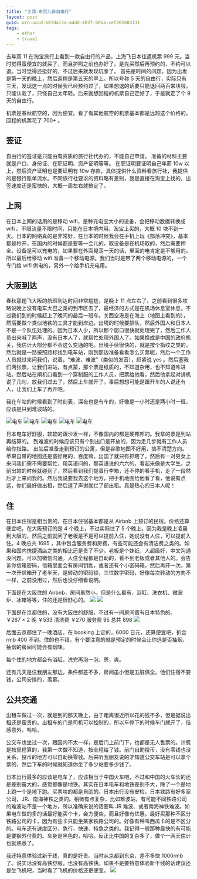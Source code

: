 ```yaml
---
title: "关西-东京九日自由行"
layout: post
guid: urn:uuid:b87da13a-a4dd-402f-b06a-cef201603131
tags:
    - other
    - travel
---
```


去年双 11 在淘宝旅行上看到一款自由行的产品，上海飞日本往返机票 999 元。当时觉得蛮便宜的就买了，而且护照之前也办好了。是先买然后再预约的，不约可以退。当时觉得还挺好的，不过后来就发现坑爹了。
首先是时间的问题，因为出发是第一天的晚上，然后返程是第五天的早上。所以号称 5 天的自由行，实际只有三天，发现这一点的时候我已经预约过了，如果想退的话要只能退回两百来块钱。只能认栽了，只怪自己太年轻。后来就想回程的机票自己定好了，于是就定了个 9 天的自由行。

机票是春秋航空的，因为便宜。看了看其他航空的机票基本都是远超这个价格的。回程的机票花了 700+ 。

## 签证
自由行的签证是只能由有资质的旅行社代办的，不能自己申请。
准备的材料主要就是户口、身份证、在职证明、资产证明等等。
在职证明要证明自己年薪 10w 以上，然后资产证明也是要证明有 10w 存款，具体提供什么资料看旅行社，我提供的是银行账单流水。不同旅行社要求的资料略有差别，我是直接在淘宝上找的，出签速度还是蛮快的，大概一周左右就搞定了。

## 上网
在日本上网的话用的是移动 wifi，是种充电宝大小的设备，会把移动数据转换成 wifi 。不限流量不限时间，只能在日本境内用。淘宝上买的，大概 10 块不到一天。日本的网络真的是非常好，在日本的时候我会在手机上玩《部落冲突》，基本都是秒开，在国内的时候都是要等一会儿的。取设备是在机场取的，然后需要押金。设备是可以充电的，如果要在外面晃荡一天的话，里面的电肯定是不够用的。所以最后给移动 wifi 准备一个移动电源。我们当时是带了两个移动电源的，一个专门给 wifi 供电的，另外一个给手机充电用。

## 大阪到达
春秋那趟飞大阪的航班到达时间非常尴尬，是晚上 11 点左右了。之前看到很多攻略说晚上没有电车大巴之类的到市区去了，最经济的方式是在机场休息室休息，不过我们到的时候赶上了晚间的最后一班车。关西空港是在海上（地图上看到的），然后要做个类似地铁的工具才能到岸边。出境的时候要排队，然后外国人和日本人不是一个队伍处理的。因为日本人少，所以那个窗口很快就处理完了，然后工作人员出来喊了两声，没有日本人了，就帮忙处理外国人了。如果换成是中国的政府机关，我估计大部分都不会这么变通的吧。出境手续很快的，就是按个指纹之类的。然后就是一路按照路标找到电车站，刚到那边准备看看怎么买票呢，然后一个工作人员就过来问我们，说着，“难波，难波”（类似的发音），赶紧说 yes 。然后塞我们两张票，让我们进站，有点蒙，那个票是纸质的，不知道杂用，也不知道咋进站。然后站在闸机口看到一个穿制服的工作人员，把票给他看，然后他拿起对讲机说了几句，放我们过去了，然后上车就开了。事后想想可能是跟开车的人说还有人，让我们上车了再开吧。

我在车站的时候看到了时刻表，深夜也是有车的，好像是一小时还是两小时一班，应该是只到难波站的。

![电车](/media/images/IMG_1296.JPG)
![电车](/media/images/IMG_1297.JPG)
![电车](/media/images/IMG_1299.JPG)
![电车](/media/images/IMG_1301.JPG)
![电车](/media/images/IMG_1302.JPG)

日本电车好舒服，软软的跟沙发一样，不像国内的都是硬邦邦的。我拿的票是到站再结算的。
到难波的时候应该只有个别出口是开放的，因为走几步就有工作人员给你指路。
出站后准备走到预订的公寓，但是谷歌地图不好用，搞不清楚方向。苹果自带的地图还是蛮好用的，百度嘛，出国了就只有抓瞎了。然后有一对男女上来问我们需不需要帮忙，用英语问的，那英语说的六六的，看起来像是大学生。之前出站的时候就碰到了，然后看到我们提着行李箱，还不停的看手机，走了一段然后才上来问我的。然后我说要我去这个地方，把手机地图给他看了看，他说有点远，你们最好做出租，然后道了声谢就拦了部出租。真是热心的日本人呢！

## 住
在日本住宿是相当贵的，在日本住宿基本都是从 Airbnb 上预订的民宿。价格还算便宜吧，在大阪预订的是 4 个晚上，不过实际住了 5 个晚上。因为我是晚上凌晨到大阪的，然后之前就问了老板是不是可以提前入住，她说没有人住，可以提前入住。4 晚总共 1695 ，其中包含服务费和房费，有些可能还会有清洁费之类的。如果和国内快捷酒店之类的相比还是贵了不少。老板是个妹纸，人超级好，中文沟通没问题，可以加微信沟通。入住全程都是自助的，看不到老板或者其他人的。会告诉你信箱密码，信箱里面会有房间钥匙，或者还有个小密码箱，然后再开一次。第一次开信箱开了老半天，是转动的密码锁，三位数字密码，好像每次转动的方向不一样，之前没用过，然后也没仔细看说明。

下面是在大阪住的 Airbnb，房间虽然小，但是什么都有，浴缸、洗衣机、微波炉、冰箱等等，住的还是很舒心的。
![](/media/images/1303.jpg)
![](/media/images/1304.jpg)

下面是在京都住的，没有大阪住的舒服，不过有一间房间蛮有日本特色的。
￥267 × 2 晚 ￥533  清洁费 ￥270  服务费 95  总共 898
![](/media/images/1305.jpg)

后面去京都住了一晚酒店，在 booking 上定的，6000 日元，还算便宜吧，折合 rmb 400 不到。住的也不错，有个要注意的就是预定的时候会让你选是否抽烟，抽烟的房间可能会有烟味。

每个住的地方都会有浴缸，洗完再泡一泡，恩，爽。

还有几天是住我朋友那边，条件都差不多，房间虽小但是五脏俱全。他们住宿不要钱，公司安排的，羡慕。

## 公共交通
出租车做过一次，就是到的那天晚上，由于距离很近所以花的钱不多，但是据说出租还是蛮贵的。出租车的门是司机可以控制的，所以车停下的时候车门就开了，倍感意外，哈哈。

公交车也坐过一次，跟国内不太一样，是后门上前门下，也都是无人售票的。计费是按里程算的，我第一次做不知道，按全程给了钱。前门自助投币，没有零钱也没关系，投币的地方可以自助换零钱。后来听我朋友说的才知道公交车站是可以拿个票的，然后下车的时候就知道你坐了多少站要多少钱了。

日本出行最多的应该是电车了，应该相当于中国火车吧，不过和中国的火车长的还是差别蛮大的，感觉都像是地铁。其实在日本电车和地铁差别不大，除了一个是地上跑一个是地下跑。买票啥的都是自助的。日本出行没有安检。日本铁路有好多家公司，JR、南海神铁之类的。稍微有点复杂，比如难波站，有可能不同铁路公司的难波站不是一个地方，所以准确来说的话要叫 JR 难波、或者南海神铁难波。如果电车做的多的话最好能买个卡，会方便些，而且好像有优惠。最好买那种不区分铁路公司的卡，因为有些卡只能坐某家铁路公司的。好像有种叫西瓜卡的是不区分的。电车还有速度区分，急行、快速、特急之类的。我记得一般那种最快的有可能是要额外付费的。车身是黑色的，哈哈。反正比中国的复杂多了，做个一两天估计也就熟悉了。

我还特意体验过新干线，真的是好贵。当时从京都到东京，差不多快 1000rmb 了。说实话没有高铁舒服，也没有高铁快。如果不是要特意体验新干线的话建议还是坐飞机吧，当时看了飞机的价格还更便宜。
![](/media/images/1306.jpg)
